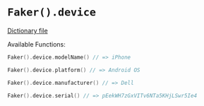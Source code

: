 # `Faker().device`

[Dictionary file](../src/main/resources/locales/en/device.yml)

Available Functions:  
```kotlin
Faker().device.modelName() // => iPhone

Faker().device.platform() // => Android OS

Faker().device.manufacturer() // => Dell

Faker().device.serial() // => pEekWH7zGxVITv6NTa5KHjLSwr5Ie4
```
